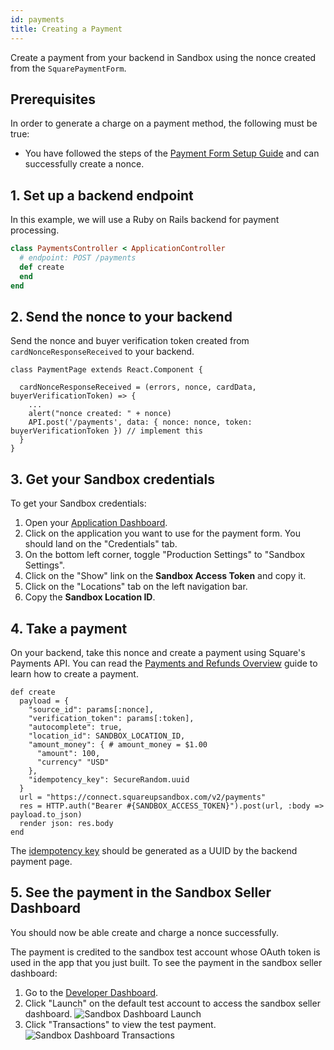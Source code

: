 ```yaml
---
id: payments
title: Creating a Payment
---
```


Create a payment from your backend in Sandbox using the nonce created from the `SquarePaymentForm`.

## Prerequisites

In order to generate a charge on a payment method, the following must be true:
* You have followed the steps of the [Payment Form Setup Guide](paymentform.md) and can successfully create a nonce.

## 1. Set up a backend endpoint

In this example, we will use a Ruby on Rails backend for payment processing.

```ruby
class PaymentsController < ApplicationController
  # endpoint: POST /payments
  def create
  end
end
```

## 2. Send the nonce to your backend

Send the nonce and buyer verification token created from `cardNonceResponseReceived` to your backend.

```
class PaymentPage extends React.Component {

  cardNonceResponseReceived = (errors, nonce, cardData, buyerVerificationToken) => {
    ...
    alert("nonce created: " + nonce)
    API.post('/payments', data: { nonce: nonce, token: buyerVerificationToken }) // implement this
  }
}
```

## 3. Get your Sandbox credentials

To get your Sandbox credentials:

1. Open your [Application Dashboard](https://connect.squareup.com/apps).
1. Click on the application you want to use for the payment form. You should land on the "Credentials" tab.
1. On the bottom left corner, toggle "Production Settings" to "Sandbox Settings".
1. Click on the "Show" link on the **Sandbox Access Token** and copy it.
1. Click on the "Locations" tab on the left navigation bar.
1. Copy the **Sandbox Location ID**.

## 4. Take a payment

On your backend, take this nonce and create a payment using Square's Payments API. You can read the [Payments and Refunds Overview](https://developer.squareup.com/docs/payments-api/overview) guide to learn how to create a payment.

```
def create
  payload = {
    "source_id": params[:nonce],
    "verification_token": params[:token],
    "autocomplete": true,
    "location_id": SANDBOX_LOCATION_ID,
    "amount_money": { # amount_money = $1.00
      "amount": 100,
      "currency" "USD"
    },
    "idempotency_key": SecureRandom.uuid
  }
  url = "https://connect.squareupsandbox.com/v2/payments"
  res = HTTP.auth("Bearer #{SANDBOX_ACCESS_TOKEN}").post(url, :body => payload.to_json)
  render json: res.body
end
```

The [idempotency key](https://developer.squareup.com/docs/working-with-apis/idempotency) should be generated as a UUID by the backend payment page.

## 5. See the payment in the Sandbox Seller Dashboard

You should now be able create and charge a nonce successfully.

The payment is credited to the sandbox test account whose OAuth token is used in the app that you just built. To see the payment in the sandbox seller dashboard:

1. Go to the [Developer Dashboard](https://developer.squareup.com/apps).
1. Click "Launch" on the default test account to access the sandbox seller dashboard.
![Sandbox Dashboard Launch](assets/sandbox-dashboard-launch.png)
1. Click "Transactions" to view the test payment.
![Sandbox Dashboard Transactions](assets/sandbox-dashboard-transactions.png)
